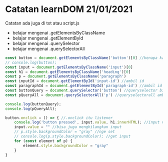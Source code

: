 # Catatan learnDOM 21/01/2021
Catatan ada juga di txt atau script.js

- belajar mengenai .getElementsByClassName
- belajar mengenai .getElementById
- belajar mengenai .querySelector
- belajar mengenai .querySelectorAll

```javascript
const button = document.getElementsByClassName('button')[0] //kenapa kasih [0] karena defaultnya bentuk array jadi harus panggil array ke 1 dengan index 0
// console.log(button);
const input = document.getElementsByClassName('input')[0]
const h1 = document.getElementsByClassName('heading')[0]
const p = document.getElementsByClassName('paragraph')
const inputId = document.getElementById('input-id') //ambil id
const paragraphId = document.getElementById('paragraph-id') //ambil id
const buttonQuery = document.querySelector('button') //queryselector bisa ambil id atau class
const pQueryAll = document.querySelectorAll('p') //queryselectorall ambil semua elemen yg sama

console.log(buttonQuery);
console.log(pQueryAll);

button.onclick = () => { //.onclick itu listener
    console.log('button pressed', input.value, h1.innerHTML); //input value untuk bisa mengambil input yang dimasukkan
    input.value = "" //bisa juga menghilangkan input
    // p.style.backgroundColor = "gray" //nge set
    // console.log(p.style.backgroundColor); //get input
    for (const element of p) {
        element.style.backgroundColor = "gray"
    }
}
```